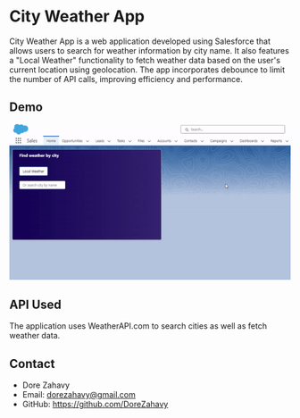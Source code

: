 # City Weather App

City Weather App is a web application developed using Salesforce that allows users to search for weather information by city name. It also features a "Local Weather" functionality to fetch weather data based on the user's current location using geolocation. The app incorporates debounce to limit the number of API calls, improving efficiency and performance.

## Demo

![](https://github.com/DoreZahavy/salesforce-weather/blob/main/salesforce-gif.gif)

## API Used

The application uses WeatherAPI.com to search cities as well as fetch weather data.

## Contact

* Dore Zahavy
* Email: dorezahavy@gmail.com
* GitHub: https://github.com/DoreZahavy
